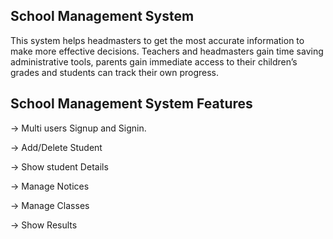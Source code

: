 School Management System
-----------------------
This system helps headmasters to get the most accurate information to make more effective decisions. 
Teachers and headmasters gain time saving administrative tools, parents gain immediate access to 
their children’s grades and students can track their own progress. 

School Management System Features 
---------------------------------
-> Multi users Signup and Signin.

-> Add/Delete Student

-> Show student Details

-> Manage Notices

-> Manage Classes

-> Show Results
